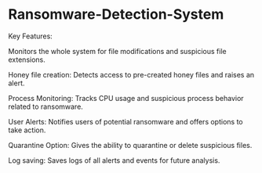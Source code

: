 # Ransomware-Detection-System

Key Features:

Monitors the whole system for file modifications and suspicious file extensions.

Honey file creation: Detects access to pre-created honey files and raises an alert.

Process Monitoring: Tracks CPU usage and suspicious process behavior related to ransomware.

User Alerts: Notifies users of potential ransomware and offers options to take action.

Quarantine Option: Gives the ability to quarantine or delete suspicious files.

Log saving: Saves logs of all alerts and events for future analysis.
